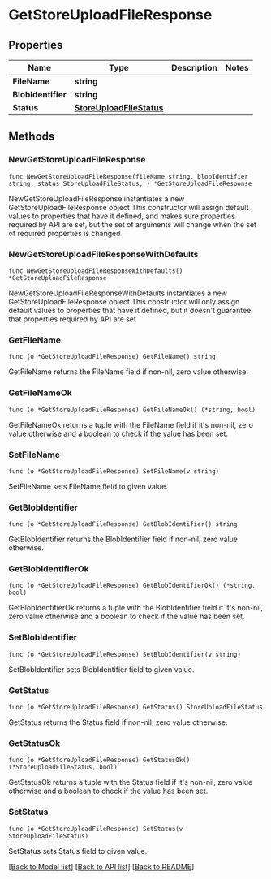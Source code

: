 # GetStoreUploadFileResponse

## Properties

Name | Type | Description | Notes
------------ | ------------- | ------------- | -------------
**FileName** | **string** |  | 
**BlobIdentifier** | **string** |  | 
**Status** | [**StoreUploadFileStatus**](StoreUploadFileStatus.md) |  | 

## Methods

### NewGetStoreUploadFileResponse

`func NewGetStoreUploadFileResponse(fileName string, blobIdentifier string, status StoreUploadFileStatus, ) *GetStoreUploadFileResponse`

NewGetStoreUploadFileResponse instantiates a new GetStoreUploadFileResponse object
This constructor will assign default values to properties that have it defined,
and makes sure properties required by API are set, but the set of arguments
will change when the set of required properties is changed

### NewGetStoreUploadFileResponseWithDefaults

`func NewGetStoreUploadFileResponseWithDefaults() *GetStoreUploadFileResponse`

NewGetStoreUploadFileResponseWithDefaults instantiates a new GetStoreUploadFileResponse object
This constructor will only assign default values to properties that have it defined,
but it doesn't guarantee that properties required by API are set

### GetFileName

`func (o *GetStoreUploadFileResponse) GetFileName() string`

GetFileName returns the FileName field if non-nil, zero value otherwise.

### GetFileNameOk

`func (o *GetStoreUploadFileResponse) GetFileNameOk() (*string, bool)`

GetFileNameOk returns a tuple with the FileName field if it's non-nil, zero value otherwise
and a boolean to check if the value has been set.

### SetFileName

`func (o *GetStoreUploadFileResponse) SetFileName(v string)`

SetFileName sets FileName field to given value.


### GetBlobIdentifier

`func (o *GetStoreUploadFileResponse) GetBlobIdentifier() string`

GetBlobIdentifier returns the BlobIdentifier field if non-nil, zero value otherwise.

### GetBlobIdentifierOk

`func (o *GetStoreUploadFileResponse) GetBlobIdentifierOk() (*string, bool)`

GetBlobIdentifierOk returns a tuple with the BlobIdentifier field if it's non-nil, zero value otherwise
and a boolean to check if the value has been set.

### SetBlobIdentifier

`func (o *GetStoreUploadFileResponse) SetBlobIdentifier(v string)`

SetBlobIdentifier sets BlobIdentifier field to given value.


### GetStatus

`func (o *GetStoreUploadFileResponse) GetStatus() StoreUploadFileStatus`

GetStatus returns the Status field if non-nil, zero value otherwise.

### GetStatusOk

`func (o *GetStoreUploadFileResponse) GetStatusOk() (*StoreUploadFileStatus, bool)`

GetStatusOk returns a tuple with the Status field if it's non-nil, zero value otherwise
and a boolean to check if the value has been set.

### SetStatus

`func (o *GetStoreUploadFileResponse) SetStatus(v StoreUploadFileStatus)`

SetStatus sets Status field to given value.



[[Back to Model list]](../README.md#documentation-for-models) [[Back to API list]](../README.md#documentation-for-api-endpoints) [[Back to README]](../README.md)


